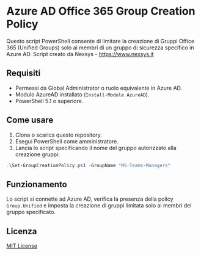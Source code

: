 # Azure AD Office 365 Group Creation Policy

Questo script PowerShell consente di limitare la creazione di Gruppi Office 365 (Unified Groups) solo ai membri di un gruppo di sicurezza specifico in Azure AD.
Script creato da Nexsys - https://www.nexsys.it

## Requisiti

- Permessi da Global Administrator o ruolo equivalente in Azure AD.
- Modulo AzureAD installato (`Install-Module AzureAD`).
- PowerShell 5.1 o superiore.

## Come usare

1. Clona o scarica questo repository.
2. Esegui PowerShell come amministratore.
3. Lancia lo script specificando il nome del gruppo autorizzato alla creazione gruppi:

```powershell
.\Set-GroupCreationPolicy.ps1 -GroupName "MS-Teams-Managers"
```

## Funzionamento

Lo script si connette ad Azure AD, verifica la presenza della policy `Group.Unified` e imposta la creazione di gruppi limitata solo ai membri del gruppo specificato.

## Licenza

[MIT License](LICENSE)
